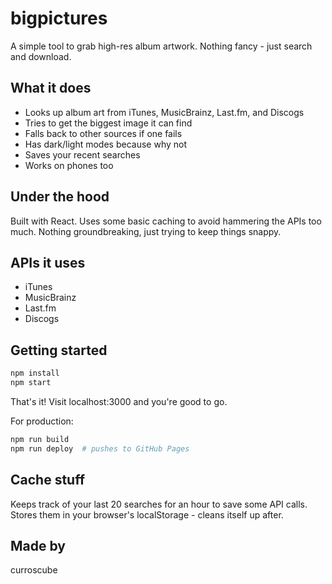 # bigpictures

A simple tool to grab high-res album artwork. Nothing fancy - just search and download.

## What it does

- Looks up album art from iTunes, MusicBrainz, Last.fm, and Discogs
- Tries to get the biggest image it can find
- Falls back to other sources if one fails
- Has dark/light modes because why not
- Saves your recent searches
- Works on phones too

## Under the hood

Built with React. Uses some basic caching to avoid hammering the APIs too much. 
Nothing groundbreaking, just trying to keep things snappy.

## APIs it uses

- iTunes 
- MusicBrainz
- Last.fm
- Discogs

## Getting started

```bash
npm install
npm start
```

That's it! Visit localhost:3000 and you're good to go.

For production:
```bash
npm run build
npm run deploy  # pushes to GitHub Pages
```

## Cache stuff

Keeps track of your last 20 searches for an hour to save some API calls.
Stores them in your browser's localStorage - cleans itself up after.

## Made by

curroscube
